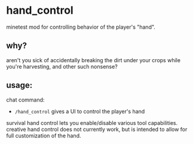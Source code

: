 # hand_control

minetest mod for controlling behavior of the player's "hand".

## why?

aren't you sick of accidentally breaking the dirt under your crops while you're harvesting, and other such nonsense?

## usage:

chat command:

* `/hand_control`
  gives a UI to control the player's hand

survival hand control lets you enable/disable various tool capabilities. creative hand control does not currently work,
but is intended to allow for full customization of the hand.
